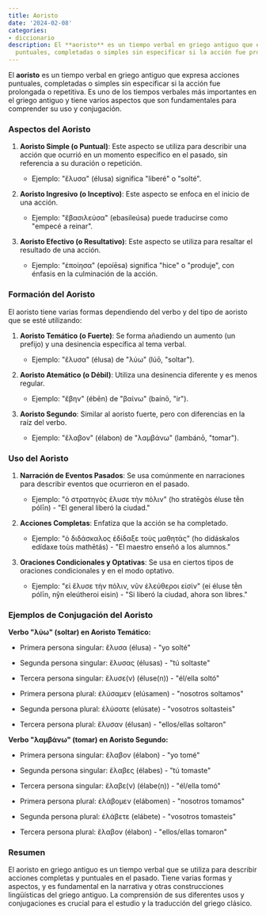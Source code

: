 ```yaml
---
title: Aoristo
date: '2024-02-08'
categories:
- diccionario
description: El **aoristo** es un tiempo verbal en griego antiguo que expresa acciones
  puntuales, completadas o simples sin especificar si la acción fue prolongada o
---
```


El **aoristo** es un tiempo verbal en griego antiguo que expresa acciones puntuales, completadas o simples sin especificar si la acción fue prolongada o repetitiva. Es uno de los tiempos verbales más importantes en el griego antiguo y tiene varios aspectos que son fundamentales para comprender su uso y conjugación.

### Aspectos del Aoristo

1. **Aoristo Simple (o Puntual)**: Este aspecto se utiliza para describir una acción que ocurrió en un momento específico en el pasado, sin referencia a su duración o repetición.
    - Ejemplo: "ἔλυσα" (élusa) significa "liberé" o "solté".

3. **Aoristo Ingresivo (o Inceptivo)**: Este aspecto se enfoca en el inicio de una acción.
    - Ejemplo: "ἔβασιλεύσα" (ebasileúsa) puede traducirse como "empecé a reinar".

5. **Aoristo Efectivo (o Resultativo)**: Este aspecto se utiliza para resaltar el resultado de una acción.
    - Ejemplo: "ἐποίησα" (epoíēsa) significa "hice" o "produje", con énfasis en la culminación de la acción.

### Formación del Aoristo

El aoristo tiene varias formas dependiendo del verbo y del tipo de aoristo que se esté utilizando:

1. **Aoristo Temático (o Fuerte)**: Se forma añadiendo un aumento (un prefijo) y una desinencia específica al tema verbal.
    - Ejemplo: "ἔλυσα" (élusa) de "λύω" (lúō, "soltar").

3. **Aoristo Atemático (o Débil)**: Utiliza una desinencia diferente y es menos regular.
    - Ejemplo: "ἔβην" (ébēn) de "βαίνω" (baínō, "ir").

5. **Aoristo Segundo**: Similar al aoristo fuerte, pero con diferencias en la raíz del verbo.
    - Ejemplo: "ἔλαβον" (élabon) de "λαμβάνω" (lambánō, "tomar").

### Uso del Aoristo

1. **Narración de Eventos Pasados**: Se usa comúnmente en narraciones para describir eventos que ocurrieron en el pasado.
    - Ejemplo: "ὁ στρατηγὸς ἔλυσε τὴν πόλιν" (ho stratēgòs éluse tḕn pólīn) - "El general liberó la ciudad."

3. **Acciones Completas**: Enfatiza que la acción se ha completado.
    - Ejemplo: "ὁ διδάσκαλος ἐδίδαξε τοὺς μαθητάς" (ho didáskalos edídaxe toùs mathētás) - "El maestro enseñó a los alumnos."

5. **Oraciones Condicionales y Optativas**: Se usa en ciertos tipos de oraciones condicionales y en el modo optativo.
    - Ejemplo: "εἰ ἔλυσε τὴν πόλιν, νῦν ἐλεύθεροι εἰσίν" (ei éluse tḕn pólīn, nŷn eleútheroi eisin) - "Si liberó la ciudad, ahora son libres."

### Ejemplos de Conjugación del Aoristo

**Verbo "λύω" (soltar) en Aoristo Temático:**

- Primera persona singular: ἔλυσα (élusa) - "yo solté"

- Segunda persona singular: ἔλυσας (élusas) - "tú soltaste"

- Tercera persona singular: ἔλυσε(ν) (éluse(n)) - "él/ella soltó"

- Primera persona plural: ἐλύσαμεν (elúsamen) - "nosotros soltamos"

- Segunda persona plural: ἐλύσατε (elúsate) - "vosotros soltasteis"

- Tercera persona plural: ἔλυσαν (élusan) - "ellos/ellas soltaron"

**Verbo "λαμβάνω" (tomar) en Aoristo Segundo:**

- Primera persona singular: ἔλαβον (élabon) - "yo tomé"

- Segunda persona singular: ἔλαβες (élabes) - "tú tomaste"

- Tercera persona singular: ἔλαβε(ν) (élabe(n)) - "él/ella tomó"

- Primera persona plural: ἐλάβομεν (elábomen) - "nosotros tomamos"

- Segunda persona plural: ἐλάβετε (elábete) - "vosotros tomasteis"

- Tercera persona plural: ἔλαβον (élabon) - "ellos/ellas tomaron"

### Resumen

El aoristo en griego antiguo es un tiempo verbal que se utiliza para describir acciones completas y puntuales en el pasado. Tiene varias formas y aspectos, y es fundamental en la narrativa y otras construcciones lingüísticas del griego antiguo. La comprensión de sus diferentes usos y conjugaciones es crucial para el estudio y la traducción del griego clásico.